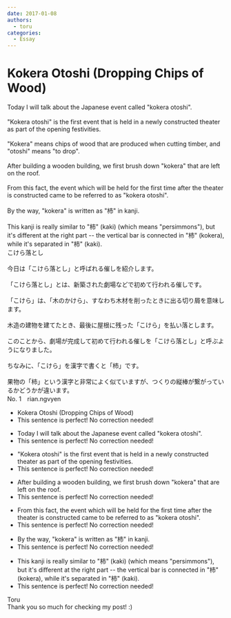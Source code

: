 ```yaml
---
date: 2017-01-08
authors:
  - toru
categories:
  - Essay
---
```


<h1 id="subject_show">Kokera Otoshi (Dropping Chips of Wood)</h1>
<div class="date" hidden>Jan 8, 2017 11:56</div>
<div id="post"><div id="body_show_ori">
Today I will talk about the Japanese event called "kokera otoshi".<br/><br/>"Kokera otoshi" is the first event that is held in a newly constructed theater as part of the opening festivities.<br/><br/>"Kokera" means chips of wood that are produced when cutting timber, and "otoshi" means "to drop".<br/><br/>After building a wooden building, we first brush down "kokera" that are left on the roof.<br/><br/>From this fact, the event which will be held for the first time after the theater is constructed came to be referred to as "kokera otoshi".<br/><br/>By the way, "kokera" is written as "杮" in kanji.<br/><br/>This kanji is really similar to "柿" (kaki) (which means "persimmons"), but it's different at the right part -- the vertical bar is connected in "杮" (kokera), while it's separated in "柿" (kaki).
</div></div>

<!-- more -->

<div id="post_ja"><div id="body_show_mo">
こけら落とし<br/><br/>今日は「こけら落とし」と呼ばれる催しを紹介します。<br/><br/>「こけら落とし」とは、新築された劇場などで初めて行われる催しです。<br/><br/>「こけら」は、「木のかけら」、すなわち木材を削ったときに出る切り屑を意味します。<br/><br/>木造の建物を建てたとき、最後に屋根に残った「こけら」を払い落とします。<br/><br/>このことから、劇場が完成して初めて行われる催しを「こけら落とし」と呼ぶようになりました。<br/><br/>ちなみに、「こけら」を漢字で書くと「杮」です。<br/><br/>果物の「柿」という漢字と非常によく似ていますが、つくりの縦棒が繋がっているかどうかが違います。
</div></div>
<div id="block"><div class="first_name"> No. 1　<span class="just_name">rian.ngvyen</span></div><div id="block2">
<ul class="correction_field">
<li class="incorrect">Kokera Otoshi (Dropping Chips of Wood)</li>
<li class="corrected perfect">This sentence is perfect! No correction needed!</li>
</ul>
<ul class="correction_field">
<li class="incorrect">Today I will talk about the Japanese event called "kokera otoshi".</li>
<li class="corrected perfect">This sentence is perfect! No correction needed!</li>
</ul>
<ul class="correction_field">
<li class="incorrect">"Kokera otoshi" is the first event that is held in a newly constructed theater as part of the opening festivities.</li>
<li class="corrected perfect">This sentence is perfect! No correction needed!</li>
</ul>
<ul class="correction_field">
<li class="incorrect">After building a wooden building, we first brush down "kokera" that are left on the roof.</li>
<li class="corrected perfect">This sentence is perfect! No correction needed!</li>
</ul>
<ul class="correction_field">
<li class="incorrect">From this fact, the event which will be held for the first time after the theater is constructed came to be referred to as "kokera otoshi".</li>
<li class="corrected perfect">This sentence is perfect! No correction needed!</li>
</ul>
<ul class="correction_field">
<li class="incorrect">By the way, "kokera" is written as "杮" in kanji.</li>
<li class="corrected perfect">This sentence is perfect! No correction needed!</li>
</ul>
<ul class="correction_field">
<li class="incorrect">This kanji is really similar to "柿" (kaki) (which means "persimmons"), but it's different at the right part -- the vertical bar is connected in "杮" (kokera), while it's separated in "柿" (kaki).</li>
<li class="corrected perfect">This sentence is perfect! No correction needed!</li>
</ul>
</div><div class="name"><span class="just_name">Toru</span><br>
Thank you so much for checking my post! :)
</div>
</div>
